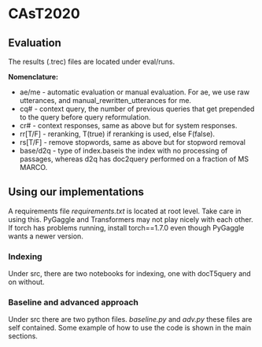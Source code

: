 # CAsT2020

## Evaluation

The results (.trec) files are located under eval/runs.

**Nomenclature:**

* ae/me - automatic evaluation or manual evaluation. For ae, we use raw utterances, and manual_rewritten_utterances for me.
* cq# - context query, the number of previous queries that get prepended to the query before query reformulation.
* cr# - context responses, same as above but for system responses.
* rr[T/F] - reranking, T(true) if reranking is used, else F(false).
* rs[T/F] - remove stopwords, same as above but for stopword removal
* base/d2q - type of index.baseis the index with no processing of passages, whereas d2q has doc2query performed on a fraction of MS MARCO.

## Using our implementations

A requirements file *requirements.txt* is located at root level. Take care in using this. PyGaggle and Transformers may not play nicely with each other. If torch has problems running, install torch==1.7.0 even though PyGaggle wants a newer version.

### Indexing

Under src, there are two notebooks for indexing, one with docT5query and on without.

### Baseline and advanced approach

Under src there are two python files. *baseline.py* and *adv.py* these files are self contained.
Some example of how to use the code is shown in the main sections.

